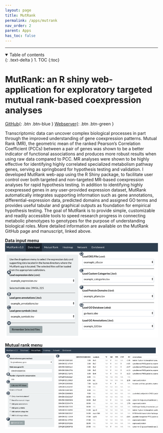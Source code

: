 ```yaml
---
layout: page
title: MutRank
permalink: /apps/mutrank
nav_order: 2
parent: Apps
has_toc: false
---
```


---

<details open markdown="block">
  <summary>
    Table of contents
  </summary>
  {: .text-delta }
1. TOC
{:toc}
</details>

# MutRank: an R shiny web-application for exploratory targeted mutual rank-based coexpression analyses

[GitHub](https://github.com/eporetsky/MutRank){: .btn .btn-blue }
[Webserver](https://peerj.com/articles/10264/){: .btn .btn-green }

Transcriptomic data can uncover complex biological processes in part through the improved understanding of gene coexpression patterns. Mutual Rank (MR), the geometric mean of the ranked Pearson’s Correlation Coefficient (PCCs) between a pair of genes was shown to be a better indicator of functional associations and produces more robust results when using raw data compared to PCC. MR analyses were shown to be highly effective for identifying highly correlated specialized metabolism pathway genes, serving as springboard for hypothesis testing and validation. I developed MutRank web-app using the R Shiny package, to facilitate user control over both targeted and non-targeted MR-based coexpression analyses for rapid hypothesis testing. In addition to identifying highly coexpressed genes in any user-provided expression dataset, MutRank automatically integrates supporting information such as gene annotations, differential-expression data, predicted domains and assigned GO terms and provides useful tabular and graphical outputs as foundation for empirical hypothesis testing. The goal of MutRank is to provide simple, customizable and readily accessible tools to speed research progress in connecting metabolic phenotypes to genotypes for the purpose of understanding biological roles. More detailed information are available on the MutRank GitHub page and manuscript, linked above.

**Data input menu**
![](../../assets/images/mutrank_screenshot_datainput.png)

**Mutual rank menu**
![](../../assets/images/mutrank_screenshot_mutualrank.png)